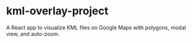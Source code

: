 # kml-overlay-project
A React app to visualize KML files on Google Maps with polygons, modal view, and auto-zoom.
